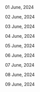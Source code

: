 01 June, 2024

02 June, 2024

03 June, 2024

04 June, 2024

05 June, 2024

06 June, 2024

07 June, 2024

08 June, 2024

09 June, 2024